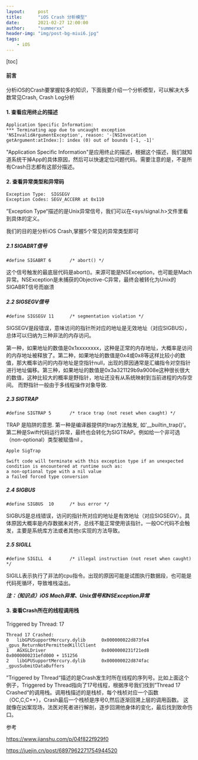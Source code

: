 ```yaml
---
layout:     post
title:      "iOS Crash 分析模型"
date:       2021-02-27 12:00:00
author:     "summerxx"
header-img: "img/post-bg-miui6.jpg"
tags:
    - iOS
---
```




[toc]

#### 前言

分析iOS的Crash要掌握较多的知识，下面我要介绍一个分析模型，可以解决大多数常见Crash, Crash Log分析



#### 1. 查看应用终止的描述

```
Application Specific Information:
*** Terminating app due to uncaught exception 'NSInvalidArgumentException', reason: '-[NSInvocation getArgument:atIndex:]: index (0) out of bounds [-1, -1]'
```

"Application Specific Information"是应用终止的描述，根据这个描述，我们就知道系统干掉App的具体原因，然后可以快速定位问题代码。需要注意的是，不是所有Crash日志都有这部分描述。



#### 2. 查看异常类型和异常码

```
Exception Type:  SIGSEGV
Exception Codes: SEGV_ACCERR at 0x110

```

”Exception Type“描述的是Unix异常信号，我们可以在<sys/signal.h>文件里看到具体的定义。

我们的目的是分析iOS Crash,掌握5个常见的异常类型即可

##### 2.1 SIGABRT信号

```
#define SIGABRT 6       /* abort() */
```

这个信号触发的最底层代码是abort()。来源可能是NSException，也可能是Mach异常。NSException是未捕获的Objective-C异常，最终会被转化为Unix的SIGABRT信号而崩溃

##### 2.2 SIGSEGV信号

```
#define SIGSEGV 11      /* segmentation violation */
```

SIGSEGV是段错误，意味访问的指针所对应的地址是无效地址（对应SIGBUS），总体可以归纳为三种非法的内存访问。

第一种，如果地址的数值是0x1xxxxxxxx，这种是正常的内存地址，大概率是访问的内存地址被释放了。第二种，如果地址的数值是0x4或0x8等这样比较小的数值，那大概率访问的内存地址是空指针null，出现的原因通常是汇编指令对空指针进行地址偏移。第三种，如果地址的数值是0x3a321129b9a9008e这种很长很大的数值，这种比较大的概率是野指针，地址还没有从系统映射到当前进程的内存空间。 而野指针一般由于多线程操作对象导致.

##### 2.3 SIGTRAP

```
#define SIGTRAP 5       /* trace trap (not reset when caught) */
```

TRAP 是陷阱的意思. 第一种是编译器提供的trap方法触发, 如'__builtin_trap()'。第二种是Swift代码运行异常，最终也会转化为SIGTRAP。例如给一个非可选（non-optional）类型被赋值nil 。

```
Apple SigTrap

Swift code will terminate with this exception type if an unexpected
condition is encountered at runtime such as:
a non-optional type with a nil value
a failed forced type conversion
```

##### 2.4 SIGBUS

```
#define SIGBUS  10      /* bus error */ 
```

SIGBUS是总线错误，访问的指针所对应的地址是有效地址（对应SIGSEGV）。具体原因大概率是内存数据未对齐，总线不能正常使用该指针。一般OC代码不会触发，主要是系统库方法或者其他c实现的方法导致。

##### 2.5 SIGILL

```
#define SIGILL  4       /* illegal instruction (not reset when caught) */
```

SIGILL表示执行了非法的cpu指令。出现的原因可能是试图执行数据段，也可能是代码死循环，导致堆栈溢出。

***注：（知识点）iOS Mach异常、Unix信号和NSException异常***

#### 3. 查看Crash所在的线程调用栈

Triggered by Thread: 17

```
Thread 17 Crashed:
0   libGPUSupportMercury.dylib      0x000000022d873fe4 _gpus_ReturnNotPermittedKillClient
1   AGXGLDriver                     0x0000000231f21ed8 0x0000000231efd000 + 151256
2   libGPUSupportMercury.dylib      0x000000022d874fac _gpusSubmitDataBuffers
```

”Triggered by Thread“描述的是Crash发生时所在线程的序列号。比如上面这个例子，Triggered by Thread指向了17号线程，根据序号我们找到”Thread 17 Crashed“的调用栈。调用栈描述的是栈桢，每个栈桢对应一个函数（OC,C,C++），Crash最后一个栈桢是序号0,然后逐渐回溯上层的调用函数。 这就像在凶案现场，法医对死者进行解剖，逐步回溯他身体的变化，最后找到致命伤口。



参考

https://www.jianshu.com/p/04f822f929f0

https://juejin.cn/post/6897962271754944520